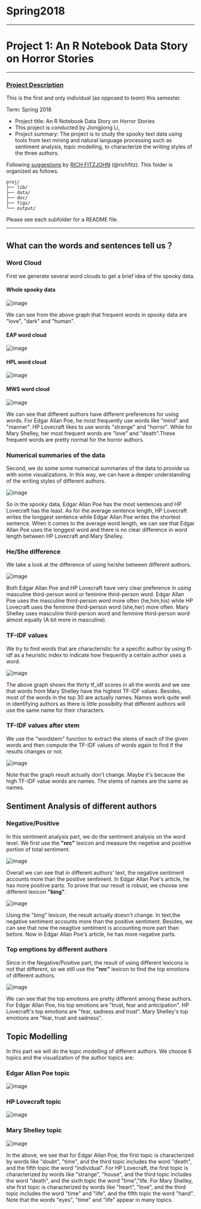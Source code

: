 ﻿# Spring2018
----
# Project 1: An R Notebook Data Story on Horror Stories

----


### [Project Description](doc/)
This is the first and only *individual* (as opposed to *team*) this semester. 

Term: Spring 2018

+ Project title: An R Notebook Data Story on Horror Stories
+ This project is conducted by Jiongjiong Li, 
+ Project summary: The project is to study the spooky text data using tools from text mining and natural language processing such as sentiment analysis, topic modelling, to characterize the writing styles of the three authors.

Following [suggestions](http://nicercode.github.io/blog/2013-04-05-projects/) by [RICH FITZJOHN](http://nicercode.github.io/about/#Team) (@richfitz). This folder is organized as follows.

```
proj/
├── lib/
├── data/
├── doc/
├── figs/
└── output/
```

Please see each subfolder for a README file.

----
## What can the words and sentences tell us？
### Word Cloud
First we generate several word clouds to get a brief idea of the spooky data.
#### Whole spooky data

![image](figs/whol_cloud.png)

We can see from the above graph that frequent words in spooky data are "love", "dark" and "human".
#### EAP word cloud

![image](figs/EAP_cloud.png)

#### HPL word cloud

![image](figs/HPL_cloud.png)

#### MWS word cloud

![image](figs/MWS_cloud.png)

We can see that different authors have different preferences for using words. For Edgar Allan Poe, he most frequently use words like "mind" and "manner".  HP Lovecraft likes to use words "strange" and "horror". While for Mary Shelley, her most frequent words are "love" and "death".These frequent words are pretty normal for the horror authors.
### Numerical summaries of the data
Second, we do some some numerical summaries of the data to provide us with some visualizations. In this way, we can have a deeper understanding of the writing styles of different authors.

![image](figs/author_compare.png)

So in the spooky data, Edgar Allan Poe has the most sentences and HP Lovecraft has the least. As for the average sentence length, HP Lovecraft writes the longgest sentence while Edgar Allan Poe writes the shortest sentence. When it comes to the average word length, we can see that Edgar Allan Poe uses the longgest word and there is no clear difference in word length between HP Lovecraft and Mary Shelley.
### He/She difference
We take a look at the difference of using he/she between different authors.

![image](figs/gender_difference.png)

Both Edgar Allan Poe and HP Lovecraft have very clear preference in using masculine third-person word or feminine third-person word. Edgar Allan Poe uses the masculine third-person word more often (he,him,his) while HP Lovecraft uses the feminine third-person word (she,her) more often. Mary Shelley uses masculine third-person word and feminine third-person word almost equally (A bit more in masculine).
### TF-IDF values
We try to find words that are characteristic for a specific author by using tf-idf as a heuristic index to indicate how frequently a certain author uses a word.

![image](figs/tf_idf.png)

The above graph shows the thirty tf_idf scores in all the words and we see that words from Mary Shelley have the highest TF-IDF values. Besides, most of the words in the top 30 are actually names. Names work quite well in identifying authors as there is little possibilty that different authors will use the same name for their characters.

### TF-IDF values after stem

We use the "wordstem" function to extract the stems of each of the given words and then compute the TF-IDF values of words again to find if the results changes or not.

![image](figs/tf_idf.png)

Note that the graph result actually don't change. Maybe it's because the high TF-IDF value words are names. The stems of names are the same as names. 
## Sentiment Analysis of different authors
### Negative/Positive
In this sentiment analysis part, we do the sentiment analysis on the word level.
We first use the **"nrc"** lexicon and measure the negetive and positive portion of total sentiment.

![image](figs/nrc_pos.png)

Overall we can see that in different authors' text, the negative sentiment accounts more than the positive sentiment. In Edgar Allan Poe's article, he has more positive parts.
To prove that our result is robust, we choose one different lexicon **"bing"**.

![image](figs/bing_pos.png)

Using the "bing" lexicon, the result actually doesn't change. In text,the negative sentiment accounts more than the positive sentiment. Besides, we can see that now the neagtive sentiment is accounting more part than before. Now in Edgar Allan Poe's article, he has more negative parts.
### Top emptions by different authors
Since in the Negative/Positive part, the result of using different lexicons is not that different, so we still use the **"nrc"** lexicon to find the top emotions of different authors.

![image](figs/emotion_difference.png)

We can see that the top emotions are pretty different among these authors. For Edgar Allan Poe, his top emotions are "trust, fear and anticipation". HP Lovecraft's top emotions are "fear, sadness and trust". Mary Shelley's top emotions are "fear, trust and sadness".
## Topic Modelling
In this part we will do the topic modelling of different authors. We choose 6 topics and the visualization of the author topics are:
### Edgar Allan Poe topic

![image](figs/EAP_topic.png)

### HP Lovecraft topic

![image](figs/HPL_topic.png)

### Mary Shelley topic

![image](figs/MWS_topic.png)

In the above, we see that for Edgar Allan Poe, the first topic is characterized by words like "doubt", "time", and the third topic includes the word "death", and the fifth topic the word "individual". For HP Lovecraft,  the first topic is characterized by words like "strange", "house", and the third topic includes the word "death", and the sixth topic the word "time","life. For Mary Shelley, she first topic is characterized by words like "heart", "love", and the third topic includes the word "time" and "life", and the fifth topic the word "hand". Note that the words "eyes", "time" and "life" appear in many topics.  